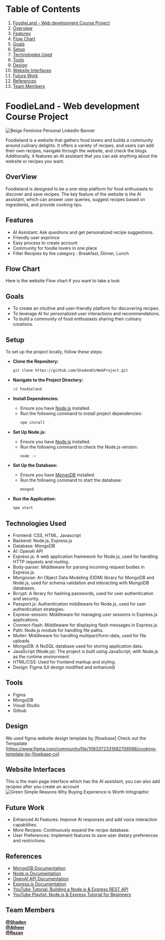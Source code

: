 # Table of Contents

1. [FoodieLand - Web development Course Project](#foodieland)
2. [Overview](#overview)
3. [Features](#features)
4. [Flow Chart](#flow-chart)
5. [Goals](#goals)
6. [Setup](#setup)
7. [Technologies Used](#technologies-used)
8. [Tools](#tools)
9. [Design](#design)
10. [Website Interfaces](#website-interfaces)
11. [Future Work](#future-work)
12. [References](#references)
13. [Team Members](#team-members)

# FoodieLand - Web development Course Project <a name="foodieland"></a>


![Beige Feminine Personal LinkedIn Banner](https://github.com/Shaden03/WebProject/assets/116809090/023a544c-885a-4708-a3bd-3f4d4352d5b6)

Foodieland is a website that gathers food lovers and builds a community around culinary delights. It offers a variety of recipes, and users can add their own recipes, navigate through the website, and check the blogs. Additionally, it features an AI assistant that you can ask anything about the website or recipes you want.

## OverView <a name="overview"></a>
Foodieland is designed to be a one-stop platform for food enthusiasts to discover and save recipes. The key feature of the website is the AI assistant, which can answer user queries, suggest recipes based on ingredients, and provide cooking tips.

## Features <a name="features"></a>
* AI Assistant: Ask questions and get personalized recipe suggestions.
* Friendly user expirince
* Easy process to create account
* Community for foodie lovers in one place 
* Filter Recipies by the category : Breakfast, Dinner, Lunch

## Flow Chart <a name="flow-chart"></a>
Here is the website Flow chart if you want to take a look

## Goals <a name="goals"></a>
* To create an intuitive and user-friendly platform for discovering recipes.
* To leverage AI for personalized user interactions and recommendations.
* To build a community of food enthusiasts sharing their culinary creations.

## Setup <a name="setup"></a>

To set up the project locally, follow these steps:

* **Clone the Repository:**
  ```bash
  git clone https://github.com/Shaden03/WebProject.git
  ```

* **Navigate to the Project Directory:**
  ```bash
  cd foodieland
  ```

* **Install Dependencies:**
  - Ensure you have [Node.js](https://nodejs.org/) installed.
  - Run the following command to install project dependencies:
    ```bash
    npm install
    ```

* **Set Up Node.js:**
  - Ensure you have [Node.js](https://nodejs.org/) installed.
  - Run the following command to check the Node.js version:
    ```bash
    node -v
    ```

* **Set Up the Database:**
  - Ensure you have [MongoDB](https://www.mongodb.com/) installed.
  - Run the following command to start the database:
    ```bash
    mongod
    ```

* **Run the Application:**
  ```bash
  npm start
  ```

## Technologies Used <a name="technologies-used"></a>
* Frontend: CSS, HTML, Javascript
* Backend: Node.js, Express.js
* Database: MongoDB
* AI: OpenAI API
* Express.js: A web application framework for Node.js, used for handling HTTP requests and routing.
* Body-parser: Middleware for parsing incoming request bodies in Express.js.
* Mongoose: An Object Data Modeling (ODM) library for MongoDB and Node.js, used for schema validation and interacting with MongoDB databases.
* Bcrypt: A library for hashing passwords, used for user authentication and security.
* Passport.js: Authentication middleware for Node.js, used for user authentication strategies.
* Express-session: Middleware for managing user sessions in Express.js applications.
* Connect-flash: Middleware for displaying flash messages in Express.js.
* Path: Node.js module for handling file paths.
* Multer: Middleware for handling multipart/form-data, used for file uploads.
* MongoDB: A NoSQL database used for storing application data.
* JavaScript (Node.js): The project is built using JavaScript, with Node.js as the runtime environment.
* HTML/CSS: Used for frontend markup and styling.
* Design: Figma (UI design modified and enhanced)

## Tools <a name="tools"></a>
* Figma
* MongoDB
* Visual Studio
* Github


## Design <a name="design"></a>
We used figma website design template by [flowbase]
Check out the Tempplate [https://www.figma.com/community/file/1093372331682706566/cooking-template-by-flowbase-co]


## Website Interfaces <a name="website-interfaces"></a>
This is the main page interface which has the AI assistant, you can also add recipies after you create an account ![Green Simple Reasons Why Buying Experience is Worth Infographic](https://github.com/Shaden03/WebProject/assets/116809090/8e8b75d8-b589-4e70-81aa-19497bad8705)


## Future Work <a name="future-work"></a>
* Enhanced AI Features: Improve AI responses and add voice interaction capabilities.
* More Recipes: Continuously expand the recipe database.
* User Preferences: Implement features to save user dietary preferences and restrictions.

## References <a name="references"></a>
* [MongoDB Documentation](https://www.mongodb.com/docs/)
* [Node.js Documentation](https://nodejs.org/api/documentation.html)
* [OpenAI API Documentation](https://platform.openai.com/docs/overview)
* [Express.js Documentation](https://devdocs.io/express/)
* [YouTube Tutorial: Building a Node.js & Express REST API](https://www.youtube.com/watch?v=BDo1lgaZuII)
* [YouTube Playlist: Node.js & Express Tutorial for Beginners](https://www.youtube.com/watch?v=0nWiSDc64ms&list=PLXgJ7cArk9uR_xxd3iZIwTg0mKUDYsxoi)

## Team Members <a name="team-members"></a>
[**@Shaden**](https://github.com/Shaden03)<br>
[**@Atheer**](https://github.com/Atheer31-3)<br>
[**@Razan**](https://github.com/Razankh7)<br>

